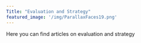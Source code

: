 ```yaml
---
Title: "Evaluation and Strategy"
featured_image: '/img/ParallaxFaces19.png'
---
```

Here you can find articles on evaluation and strategy
